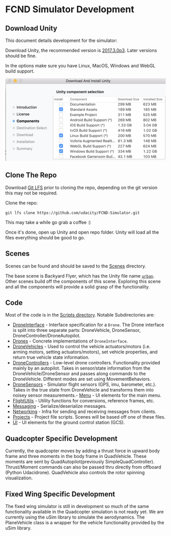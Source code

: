 # FCND Simulator Development

## Download Unity

This document details development for the simulator:

Download Unity, the recommended version is [2017.3.0p3](https://unity3d.com/unity/qa/patch-releases?version=2017.3). Later versions should be fine. 

In the options make sure you have Linux, MacOS, Windows and WebGL build support.

![Install Components](./DevGuide/install.png)

## Clone The Repo

Download [Git LFS](https://git-lfs.github.com/) prior to cloning the repo, depending on the git version this may not be required.

Clone the repo:

```
git lfs clone https://github.com/udacity/FCND-Simulator.git
```

This may take a while go grab a coffee :)

Once it's done, open up Unity and open repo folder. Unity will load all the files everything should be good to go.

## Scenes

Scenes can be found and should be saved to the [Scenes](./Assets/Scenes/) directory.

The base scene is Backyard Flyer, which has the Unity file name [`urban`](./Assets/Scenes/urban.unity). Other scenes build off the components of this scene. Exploring this scene and all the components will provide a solid grasp of the functionality.

## Code

Most of the code is in the [Scripts directory](./Assets/Scripts). Notable Subdirectories are:

- [DroneInterface](./Assets/Scripts/DroneInterface) - Interface specification for a `Drone`. The Drone interface is split into three separate parts: DroneVehicle, DroneSensor, DroneController/DroneAutopilot.
- [Drones](./Assets/Scripts/Drones) - Concrete implementations of `DroneInterface`.
- [DroneVehicles](./Assests/Scripts/DroneVehicles) - Used to control the vehicle actuators/motors (i.e. arming motors, setting actuators/motors), set vehicle properties, and return true vehicle state information. 
- [DroneControllers](./Assets/Scripts/DroneControllers) - Low-level drone controllers. Functionality provided mainly by an autopilot. Takes in sensor/state information from the DroneVehicle/DroneSensor and passes along commands to the DroneVehicle. Different modes are set using MovementBehaviors.
- [DroneSensors](./Assests/Scripts/DroneSensors) - Simulator flight sensors (GPS, imu, barometer, etc.). Takes in the true state from DroneVehicle and transforms them into noisey sensor measurements.- [Menu](./Assets/Scripts/Menu) - UI elements for the main menu.
- [FlightUtils](./Assets/Scripts/FlightUtils) - Utility functions for conversions, reference frames, etc.
- [Messaging](./Assets/Scripts/Messaging) - Serialize/deserialize messages.
- [Networking](./Assets/Scripts/Networking) - Infra for sending and receiving messages from clients.
- [Projects](./Assets/Scripts/Projects) - Project file scripts. Scenes will be based off one of these files.
- [UI](./Assets/Scripts/UI) - UI elements for the ground control station (GCS).

## Quadcopter Specific Development
Currently, the quadcopter moves by adding a thrust force in upward body frame and three moments in the body frame in QuadVehicle. These moments are sent by QuadAutopilot(previously SimpleQuadController). Thrust/Moment commands can also be passed thru directly from offboard (Python Udacidrone). QuadVehicle also controls the rotor spinning visualization.

## Fixed Wing Specific Development
The fixed wing simulator is still in development so much of the same functionality available in the Quadcopter simulation is not ready yet. We are currently using the uSim library to simulate the aerodynamics. The PlaneVehicle class is a wrapper for the vehicle functionality provided by the uSim library. 